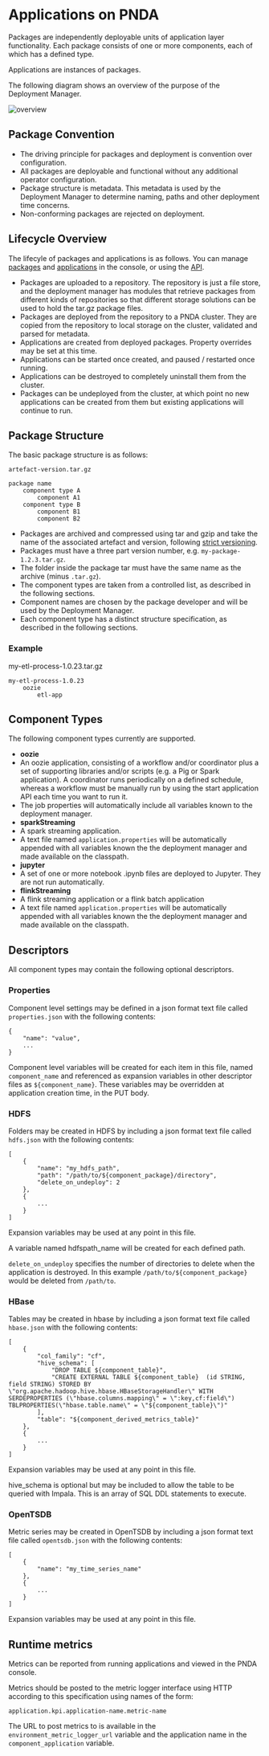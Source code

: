 # Applications on PNDA #

Packages are independently deployable units of application layer functionality. Each package consists of one or more components, each of which has a defined type.

Applications are instances of packages.

The following diagram shows an overview of the purpose of the Deployment Manager.

![overview](../images/dm-overview.png)

## Package Convention ##

- The driving principle for packages and deployment is convention over configuration. 
- All packages are deployable and functional without any additional operator configuration.
- Package structure is metadata. This metadata is used by the Deployment Manager to determine naming, paths and other deployment time concerns.
- Non-conforming packages are rejected on deployment.

## Lifecycle Overview ##

The lifecyle of packages and applications is as follows. You can manage [packages](../console/packages.md) and [applications](../console/applications.md) in the console, or using the [API](https://github.com/pndaproject/platform-deployment-manager/blob/master/README.md#api-documentation).

- Packages are uploaded to a repository. The repository is just a file store, and the deployment manager has modules that retrieve packages from different kinds of repositories so that different storage solutions can be used to hold the tar.gz package files.
- Packages are deployed from the repository to a PNDA cluster. They are copied from the repository to local storage on the cluster, validated and parsed for metadata.
- Applications are created from deployed packages. Property overrides may be set at this time.
- Applications can be started once created, and paused / restarted once running.
- Applications can be destroyed to completely uninstall them from the cluster.
- Packages can be undeployed from the cluster, at which point no new applications can be created from them but existing applications will continue to run.


## Package Structure ##

The basic package structure is as follows: 

	artefact-version.tar.gz

    package name
        component type A
            component A1
        component type B
            component B1
            component B2

- Packages are archived and compressed using tar and gzip and take the name of the associated artefact and version, following [strict versioning](http://legacy.python.org/dev/peps/pep-0386).
- Packages must have a three part version number, e.g. `my-package-1.2.3.tar.gz`.
- The folder inside the package tar must have the same name as the archive (minus `.tar.gz`).
- The component types are taken from a controlled list, as described in the following sections.
- Component names are chosen by the package developer and will be used by the Deployment Manager.
- Each component type has a distinct structure specification, as described in the following sections.

### Example ###

 my-etl-process-1.0.23.tar.gz
    
	my-etl-process-1.0.23
    	oozie
    		etl-app


## Component Types ##

The following component types currently are supported.

- **oozie**
 - An oozie application, consisting of a workflow and/or coordinator plus a set of supporting libraries and/or scripts (e.g. a Pig or Spark application). A coordinator runs periodically on a defined schedule, whereas a workflow must be manually run by using the start application API each time you want to run it.
 - The job properties will automatically include all variables known to the deployment manager. 
- **sparkStreaming**	
 - A spark streaming application.
 - A text file named `application.properties` will be automatically appended with all variables known the the deployment manager and made available on the classpath. 
- **jupyter**	
 - A set of one or more notebook .ipynb files are deployed to Jupyter. They are not run automatically.
- **flinkStreaming**
 - A flink streaming application or a flink batch application
 - A text file named `application.properties` will be automatically appended with all variables known the the deployment manager and made available on the classpath.

## Descriptors ##

All component types may contain the following optional descriptors.

### Properties ###

Component level settings may be defined in a json format text file called `properties.json` with the following contents:

````
{
    "name": "value",
    ...
}
````

Component level variables will be created for each item in this file, named `component_name` and referenced as expansion variables in other descriptor files as `${component_name}`. These variables may be overridden at application creation time, in the PUT body.

### HDFS ###

Folders may be created in HDFS by including a json format text file called `hdfs.json` with the following contents:
````
[
    {
        "name": "my_hdfs_path",
        "path": "/path/to/${component_package}/directory",
        "delete_on_undeploy": 2
    },
    {
        ...
    }
]
````

Expansion variables may be used at any point in this file.

A variable named hdfspath_name will be created for each defined path.

`delete_on_undeploy` specifies the number of directories to delete when the application is destroyed. In this example `/path/to/${component_package}` would be deleted from `/path/to`.

### HBase ###

Tables may be created in hbase by including a json format text file called `hbase.json` with the following contents:
````
[
    {
        "col_family": "cf",
        "hive_schema": [
            "DROP TABLE ${component_table}",
            "CREATE EXTERNAL TABLE ${component_table}  (id STRING, field STRING) STORED BY \"org.apache.hadoop.hive.hbase.HBaseStorageHandler\" WITH SERDEPROPERTIES (\"hbase.columns.mapping\" = \":key,cf:field\") TBLPROPERTIES(\"hbase.table.name\" = \"${component_table}\")"
        ],
        "table": "${component_derived_metrics_table}"
    },
    {
        ...
    }
]
````
Expansion variables may be used at any point in this file.

hive_schema is optional but may be included to allow the table to be queried with Impala. This is an array of SQL DDL statements to execute.

### OpenTSDB ###

Metric series may be created in OpenTSDB by including a json format text file called `opentsdb.json` with the following contents:
````
[
    {
        "name": "my_time_series_name"
    },
    {
        ...
    }
]
````

Expansion variables may be used at any point in this file.

## Runtime metrics ##

Metrics can be reported from running applications and viewed in the PNDA console.

Metrics should be posted to the metric logger interface using HTTP according to this specification using names of the form:

    application.kpi.application-name.metric-name

The URL to post metrics to is available in the `environment_metric_logger_url` variable and the application name in the `component_application` variable.

